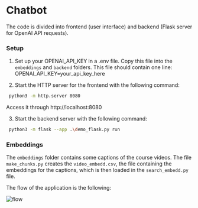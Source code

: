 # Chatbot

The code is divided into frontend (user interface) and backend (Flask server for OpenAI API requests). 

### Setup
1. Set up your OPENAI_API_KEY in a .env file. 
   Copy this file into the `embeddings` and `backend` folders. 
   This file should contain one line: OPENAI_API_KEY=your_api_key_here
   
3. Start the HTTP server for the frontend with the following command:
```bash
 python3 -m http.server 8080
```

Access it through http://localhost:8080

3. Start the backend server with the following command:
```bash
 python3 -m flask --app .\demo_flask.py run
```

### Embeddings
The `embeddings` folder contains some captions of the course videos. The file `make_chunks.py` creates the `video_embedd.csv`, the file containing the embeddings for the captions, which is then loaded in the `search_embedd.py` file. 


The flow of the application is the following:


![flow](https://github.com/gonfc211/TFG_chatbot/assets/61994178/32fa402c-f4fa-415a-8b48-faf5e652fe48)

